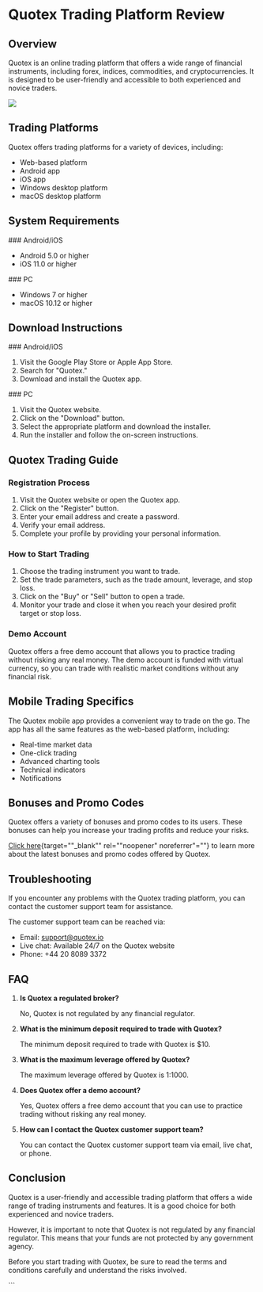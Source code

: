 # Quotex Trading Platform Review

## Overview

Quotex is an online trading platform that offers a wide range of
financial instruments, including forex, indices, commodities, and
cryptocurrencies. It is designed to be user-friendly and accessible to
both experienced and novice traders.

[![](https://static.quotex.io/files/4_en/300_250.jpg)](https://traff.sbs/brokerqxlid)

## Trading Platforms

Quotex offers trading platforms for a variety of devices, including:

-   Web-based platform
-   Android app
-   iOS app
-   Windows desktop platform
-   macOS desktop platform

## System Requirements

\### Android/iOS

-   Android 5.0 or higher
-   iOS 11.0 or higher

\### PC

-   Windows 7 or higher
-   macOS 10.12 or higher

## Download Instructions

\### Android/iOS

1.  Visit the Google Play Store or Apple App Store.
2.  Search for "Quotex."
3.  Download and install the Quotex app.

\### PC

1.  Visit the Quotex website.
2.  Click on the "Download" button.
3.  Select the appropriate platform and download the installer.
4.  Run the installer and follow the on-screen instructions.

## Quotex Trading Guide

### Registration Process

1.  Visit the Quotex website or open the Quotex app.
2.  Click on the "Register" button.
3.  Enter your email address and create a password.
4.  Verify your email address.
5.  Complete your profile by providing your personal information.

### How to Start Trading

1.  Choose the trading instrument you want to trade.
2.  Set the trade parameters, such as the trade amount, leverage, and
    stop loss.
3.  Click on the "Buy" or "Sell" button to open a trade.
4.  Monitor your trade and close it when you reach your desired profit
    target or stop loss.

### Demo Account

Quotex offers a free demo account that allows you to practice trading
without risking any real money. The demo account is funded with virtual
currency, so you can trade with realistic market conditions without any
financial risk.

## Mobile Trading Specifics

The Quotex mobile app provides a convenient way to trade on the go. The
app has all the same features as the web-based platform, including:

-   Real-time market data
-   One-click trading
-   Advanced charting tools
-   Technical indicators
-   Notifications

## Bonuses and Promo Codes

Quotex offers a variety of bonuses and promo codes to its users. These
bonuses can help you increase your trading profits and reduce your
risks.

[Click
here](\%22https://traff.sbs/brokerqxlid\%22){target=""_blank""
rel=""noopener" noreferrer"=""} to learn more about the latest
bonuses and promo codes offered by Quotex.

## Troubleshooting

If you encounter any problems with the Quotex trading platform, you can
contact the customer support team for assistance.

The customer support team can be reached via:

-   Email: support@quotex.io
-   Live chat: Available 24/7 on the Quotex website
-   Phone: +44 20 8089 3372

## FAQ

1.  **Is Quotex a regulated broker?**

    No, Quotex is not regulated by any financial regulator.

2.  **What is the minimum deposit required to trade with Quotex?**

    The minimum deposit required to trade with Quotex is \$10.

3.  **What is the maximum leverage offered by Quotex?**

    The maximum leverage offered by Quotex is 1:1000.

4.  **Does Quotex offer a demo account?**

    Yes, Quotex offers a free demo account that you can use to practice
    trading without risking any real money.

5.  **How can I contact the Quotex customer support team?**

    You can contact the Quotex customer support team via email, live
    chat, or phone.

## Conclusion

Quotex is a user-friendly and accessible trading platform that offers a
wide range of trading instruments and features. It is a good choice for
both experienced and novice traders.

However, it is important to note that Quotex is not regulated by any
financial regulator. This means that your funds are not protected by any
government agency.

Before you start trading with Quotex, be sure to read the terms and
conditions carefully and understand the risks involved.

\`\`\`

